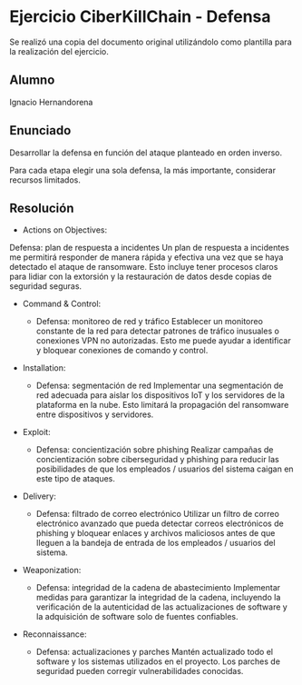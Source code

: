 # Ejercicio CiberKillChain - Defensa

Se realizó una copia del documento original utilizándolo como plantilla para la realización del ejercicio.

## Alumno

Ignacio Hernandorena

## Enunciado

Desarrollar la defensa en función del ataque planteado en orden inverso.

Para cada etapa elegir una sola defensa, la más importante, considerar recursos limitados.

## Resolución

* Actions on Objectives:

Defensa: plan de respuesta a incidentes
Un plan de respuesta a incidentes me permitirá responder de manera rápida y efectiva una vez que se haya detectado el ataque de ransomware. Esto incluye tener procesos claros para lidiar con la extorsión y la restauración de datos desde copias de seguridad seguras.

* Command & Control:

  - Defensa: monitoreo de red y tráfico
  Establecer un monitoreo constante de la red para detectar patrones de tráfico inusuales o conexiones VPN no autorizadas. Esto me puede ayudar a identificar y bloquear conexiones de comando y control.

* Installation:

  - Defensa: segmentación de red
  Implementar una segmentación de red adecuada para aislar los dispositivos IoT y los servidores de la plataforma en la nube. Esto limitará la propagación del ransomware entre dispositivos y servidores.

* Exploit:

  - Defensa: concientización sobre phishing
  Realizar campañas de concientización sobre ciberseguridad y phishing para reducir las posibilidades de que los empleados / usuarios del sistema caigan en este tipo de ataques.

* Delivery:

  - Defensa: filtrado de correo electrónico
  Utilizar un filtro de correo electrónico avanzado que pueda detectar correos electrónicos de phishing y bloquear enlaces y archivos maliciosos antes de que lleguen a la bandeja de entrada de los empleados / usuarios del sistema.

* Weaponization:

  - Defensa: integridad de la cadena de abastecimiento
  Implementar medidas para garantizar la integridad de la cadena, incluyendo la verificación de la autenticidad de las actualizaciones de software y la adquisición de software solo de fuentes confiables.

* Reconnaissance:

  - Defensa: actualizaciones y parches
  Mantén actualizado todo el software y los sistemas utilizados en el proyecto. Los parches de seguridad pueden corregir vulnerabilidades conocidas.

